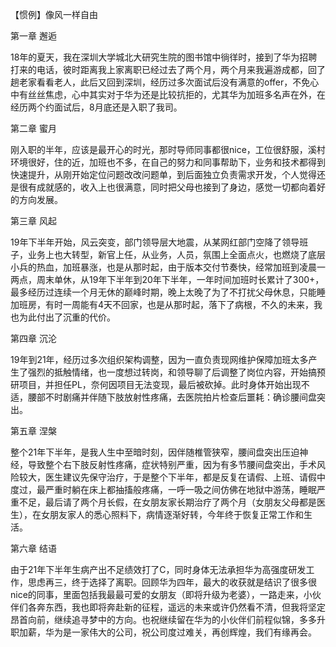【惯例】像风一样自由

第一章 邂逅

18年的夏天，我在深圳大学城北大研究生院的图书馆中徜徉时，接到了华为招聘打来的电话，彼时距离我上家离职已经过去了两个月，两个月来我遍游成都，回了趟老家看看老人，此后又回到深圳，经历过多次面试后没有满意的offer，不免心中有丝丝焦虑，心中其实对于华为还是比较抗拒的，尤其华为加班多名声在外，在经历两个约面试后，8月底还是入职了我司。

第二章 蜜月

刚入职的半年，应该是最开心的时光，那时导师同事都很nice，工位很舒服，溪村环境很好，住的近，加班也不多，在自己的努力和同事帮助下，业务和技术都得到快速提升，从刚开始定位问题改改问题单，到后面独立负责需求开发，个人觉得还是很有成就感的，收入上也很满意，同时把父母也接到了身边，感觉一切都向着好的方向发展。

第三章 风起

19年下半年开始，风云突变，部门领导层大地震，从某网红部门空降了领导班子，业务上也大转型，新官上任，从业务，人员，氛围上全面点火，也燃烧了底层小兵的热血，加班暴涨，也是从那时起，由于版本交付节奏快，经常加班到凌晨一两点，周末单休，从19年下半年到20年下半年，一年时间加班时长累计了300+，最多经历过连续一个月无休的巅峰时期，晚上太晚了为了不打扰父母休息，只能睡加班房，有时一周能有4天不回家，也是从那时起，落下了病根，不久的未来，我也为此付出了沉重的代价。

第四章 沉沦

19年到21年，经历过多次组织架构调整，因为一直负责现网维护保障加班太多产生了强烈的抵触情绪，也一度想过转岗，和领导聊了后调整了岗位内容，开始搞预研项目，并担任PL，奈何因项目无法变现，最后被砍掉。此时身体开始出现不适，腰部不时剧痛并伴随下肢放射性疼痛，去医院拍片检查后噩耗：确诊腰间盘突出。

第五章  涅槃

整个21年下半年，是我人生中至暗时刻，因伴随椎管狭窄，腰间盘突出压迫神经，导致整个右下肢反射性疼痛，症状特别严重，因为有多节腰间盘突出，手术风险较大，医生建议先保守治疗，于是整个下半年，都是反复在请假、上班、请假中度过，最严重时躺在床上都抽搐般疼痛，一呼一吸之间仿佛在地狱中游荡，睡眠严重不足，最后请了两个月长假，在女朋友家长期治疗了两个月（女朋友父母都是医生），在女朋友家人的悉心照料下，病情逐渐好转，今年终于恢复正常工作和生活。

第六章  结语

由于21年下半年生病产出不足绩效打了C，同时身体无法承担华为高强度研发工作，思虑再三，终于选择了离职。回顾华为四年，最大的收获就是结识了很多很nice的同事，里面包括我最最可爱的女朋友（即将升级为老婆），一路走来，小伙伴们各奔东西，我也即将奔赴新的征程，遥远的未来或许仍然看不清，但我将坚定昂首向前，继续追寻梦中的方向。也祝继续留在华为的小伙伴们前程似锦，多多升职加薪，华为是一家伟大的公司，祝公司度过难关，再创辉煌，我们有缘再会。
